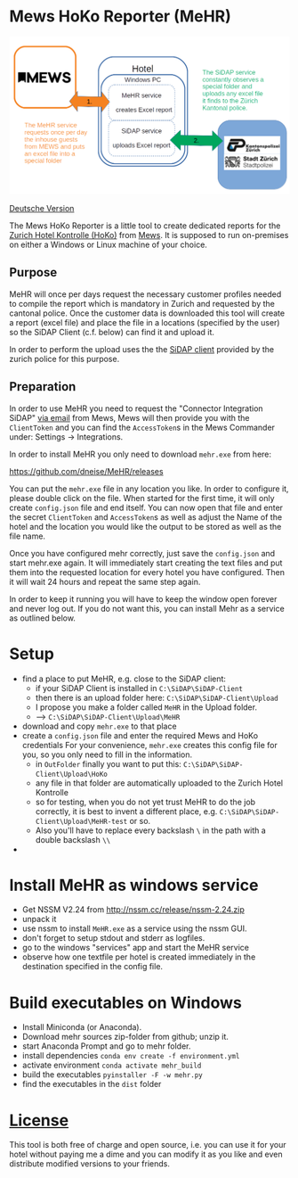 # Mews HoKo Reporter (MeHR)

![overview_image](mehr_overview.png "overview")

[Deutsche Version](README.md)

The Mews HoKo Reporter is a little tool to create dedicated reports for the
[Zurich Hotel Kontrolle (HoKo)](https://www.hotelkontrolle.zh.ch)
from [Mews](https://www.mewssystems.com/).
It is supposed to run on-premises on either a Windows or Linux machine of your choice.

## Purpose

MeHR will once per days
request the necessary customer profiles needed to compile the report which is
mandatory in Zurich and requested by the cantonal police. Once the customer data is
downloaded this tool will create a report (excel file) and place the file in a locations (specified by the user)
so the SiDAP Client (c.f. below) can find it and upload it.

In order to perform the upload uses the
the [SiDAP client](https://www.hotelkontrolle.zh.ch/HoKoDMZ/pages/info.xhtml)
provided by the zurich police for this purpose.

## Preparation

In order to use MeHR you need to request the "Connector Integration SiDAP" [via email](mailto:integrations@mewssystems.com) from Mews, Mews will then provide you with the `ClientToken` and you can find the `AccessToken`s in the Mews Commander under: Settings -> Integrations.

In order to install MeHR you only need to download `mehr.exe` from here:

https://github.com/dneise/MeHR/releases

You can put the `mehr.exe` file in any location you like. In order to configure it, please double click on the file. When started for the first time, it will only create `config.json` file and end itself. You can now open that file and enter the secret `ClientToken` and `AccessToken`s as well as adjust the Name of the hotel and the location you would like the output to be stored as well as the file name.

Once you have configured mehr correctly, just save the `config.json` and start mehr.exe again. It will immediately start creating the text files and put them into the requested location for every hotel you have configured. Then it will wait 24 hours and repeat the same step again.

In order to keep it running you will have to keep the window open forever and never log out. If you do not want this, you can install Mehr as a service as outlined below.


# Setup

 * find a place to put MeHR, e.g. close to the SiDAP client:
    - if your SiDAP Client is installed in `C:\SiDAP\SiDAP-Client`
    - then there is an upload folder here: `C:\SiDAP\SiDAP-Client\Upload`
    - I propose you make a folder called `MeHR` in the Upload folder.
    - --> `C:\SiDAP\SiDAP-Client\Upload\MeHR`
 * download and copy `mehr.exe` to that place
 * create a `config.json` file and enter the required Mews and HoKo credentials
   For your convenience, `mehr.exe` creates this config file for you, so you
   only need to fill in the information.
    - in `OutFolder` finally you want to put this: `C:\SiDAP\SiDAP-Client\Upload\HoKo`
    - any file in that folder are automatically uploaded to the Zurich Hotel Kontrolle
    - so for testing, when you do not yet trust MeHR to do the job correctly, it is best to
      invent a different place, e.g. `C:\SiDAP\SiDAP-Client\Upload\MeHR-test` or so.
    - Also you'll have to replace every backslash `\` in the path with a double backslash `\\`
  *


# Install MeHR as windows service

 * Get NSSM V2.24 from <http://nssm.cc/release/nssm-2.24.zip>
 * unpack it
 * use nssm to install `MeHR.exe` as a service using the nssm GUI.
 * don't forget to setup stdout and stderr as logfiles.
 * go to the windows "services" app and start the MeHR service
 * observe how one textfile per hotel is created immediately in the destination specified in the config file.


# Build executables on Windows

 * Install Miniconda (or Anaconda).
 * Download mehr sources zip-folder from github; unzip it.
 * start Anaconda Prompt and go to mehr folder.
 * install dependencies `conda env create -f environment.yml`
 * activate environment `conda activate mehr_build`
 * build the executables `pyinstaller -F -w mehr.py`
 * find the executables in the `dist` folder



# [License](LICENSE)

This tool is both free of charge and open source, i.e. you can use it for your
hotel without paying me a dime and you can modify it as you like and even
distribute modified versions to your friends.
